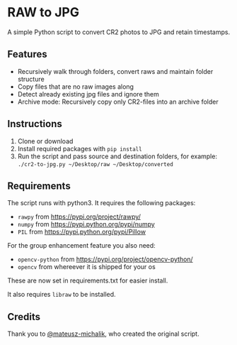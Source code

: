 # RAW to JPG
A simple Python script to convert CR2 photos to JPG and retain timestamps.

## Features

- Recursively walk through folders, convert raws and maintain folder structure
- Copy files that are no raw images along
- Detect already existing jpg files and ignore them
- Archive mode: Recursively copy only CR2-files into an archive folder

## Instructions

1. Clone or download
2. Install required packages with `pip install`
3. Run the script and pass source and destination folders, for example: `./cr2-to-jpg.py ~/Desktop/raw ~/Desktop/converted`

## Requirements
The script runs with python3. It requires the following packages:

- `rawpy` from https://pypi.org/project/rawpy/
- `numpy` from https://pypi.python.org/pypi/numpy
- `PIL` from https://pypi.python.org/pypi/Pillow

For the group enhancement feature you also need:

- `opencv-python` from https://pypi.org/project/opencv-python/
- `opencv` from whereever it is shipped for your os

These are now set in requirements.txt for easier install.

It also requires `libraw` to be installed.

## Credits

Thank you to [@mateusz-michalik](https://github.com/mateusz-michalik/), who created the original script.

